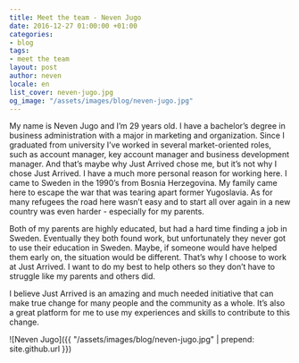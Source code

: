 ```yaml
---
title: Meet the team - Neven Jugo
date: 2016-12-27 01:00:00 +01:00
categories:
- blog
tags:
- meet the team
layout: post
author: neven
locale: en
list_cover: neven-jugo.jpg
og_image: "/assets/images/blog/neven-jugo.jpg"
---
```


My name is Neven Jugo and I’m 29 years old. I have a bachelor’s degree in business administration with a major in marketing and organization. Since I graduated from university I’ve worked in several market-oriented roles, such as account manager, key account manager and business development manager. And that’s maybe why Just Arrived chose me, but it’s not why I chose Just Arrived.
I have a much more personal reason for working here. I came to Sweden in the 1990’s from Bosnia Herzegovina. My family came here to escape the war that was tearing apart former Yugoslavia. As for many refugees the road here wasn’t easy and to start all over again in a new country was even harder - especially for my parents.

Both of my parents are highly educated, but had a hard time finding a job in Sweden. Eventually they both found work, but unfortunately they never got to use their education in Sweden. Maybe, if someone would have helped them early on, the situation would be different.
That’s why I choose to work at Just Arrived. I want to do my best to help others so they don’t have to struggle like my parents and others did.

I believe Just Arrived is an amazing and much needed initiative that can make true change for many people and the community as a whole. It’s also a great platform for me to use my experiences and skills to contribute to this change.

![Neven Jugo]({{ "/assets/images/blog/neven-jugo.jpg" | prepend: site.github.url }})


